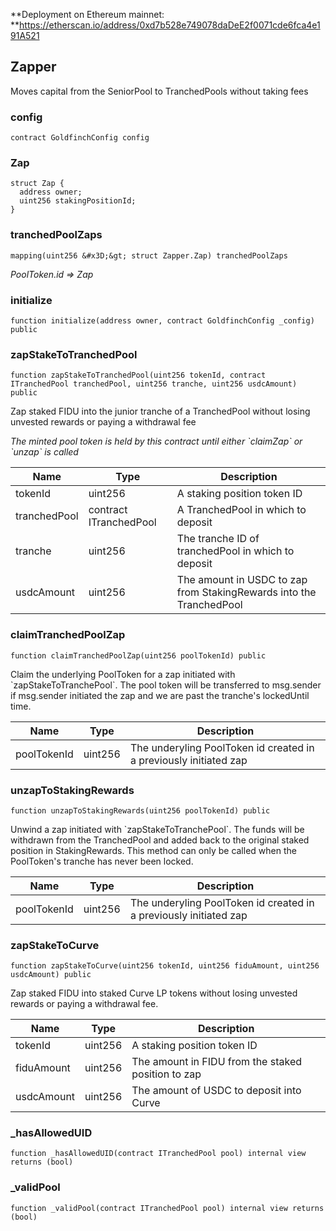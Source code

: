 **Deployment on Ethereum mainnet: **https://etherscan.io/address/0xd7b528e749078daDeE2f0071cde6fca4e191A521

## Zapper

Moves capital from the SeniorPool to TranchedPools without taking fees

### config

```solidity
contract GoldfinchConfig config
```

### Zap

```solidity
struct Zap {
  address owner;
  uint256 stakingPositionId;
}
```

### tranchedPoolZaps

```solidity
mapping(uint256 &#x3D;&gt; struct Zapper.Zap) tranchedPoolZaps
```

_PoolToken.id &#x3D;&gt; Zap_

### initialize

```solidity
function initialize(address owner, contract GoldfinchConfig _config) public
```

### zapStakeToTranchedPool

```solidity
function zapStakeToTranchedPool(uint256 tokenId, contract ITranchedPool tranchedPool, uint256 tranche, uint256 usdcAmount) public
```

Zap staked FIDU into the junior tranche of a TranchedPool without losing
  unvested rewards or paying a withdrawal fee

_The minted pool token is held by this contract until either &#x60;claimZap&#x60; or
  &#x60;unzap&#x60; is called_

| Name | Type | Description |
| ---- | ---- | ----------- |
| tokenId | uint256 | A staking position token ID |
| tranchedPool | contract ITranchedPool | A TranchedPool in which to deposit |
| tranche | uint256 | The tranche ID of tranchedPool in which to deposit |
| usdcAmount | uint256 | The amount in USDC to zap from StakingRewards into the TranchedPool |

### claimTranchedPoolZap

```solidity
function claimTranchedPoolZap(uint256 poolTokenId) public
```

Claim the underlying PoolToken for a zap initiated with &#x60;zapStakeToTranchePool&#x60;.
 The pool token will be transferred to msg.sender if msg.sender initiated the zap and
 we are past the tranche&#x27;s lockedUntil time.

| Name | Type | Description |
| ---- | ---- | ----------- |
| poolTokenId | uint256 | The underyling PoolToken id created in a previously initiated zap |

### unzapToStakingRewards

```solidity
function unzapToStakingRewards(uint256 poolTokenId) public
```

Unwind a zap initiated with &#x60;zapStakeToTranchePool&#x60;.
 The funds will be withdrawn from the TranchedPool and added back to the original
 staked position in StakingRewards. This method can only be called when the PoolToken&#x27;s
 tranche has never been locked.

| Name | Type | Description |
| ---- | ---- | ----------- |
| poolTokenId | uint256 | The underyling PoolToken id created in a previously initiated zap |

### zapStakeToCurve

```solidity
function zapStakeToCurve(uint256 tokenId, uint256 fiduAmount, uint256 usdcAmount) public
```

Zap staked FIDU into staked Curve LP tokens without losing unvested rewards
 or paying a withdrawal fee.

| Name | Type | Description |
| ---- | ---- | ----------- |
| tokenId | uint256 | A staking position token ID |
| fiduAmount | uint256 | The amount in FIDU from the staked position to zap |
| usdcAmount | uint256 | The amount of USDC to deposit into Curve |

### _hasAllowedUID

```solidity
function _hasAllowedUID(contract ITranchedPool pool) internal view returns (bool)
```

### _validPool

```solidity
function _validPool(contract ITranchedPool pool) internal view returns (bool)
```

